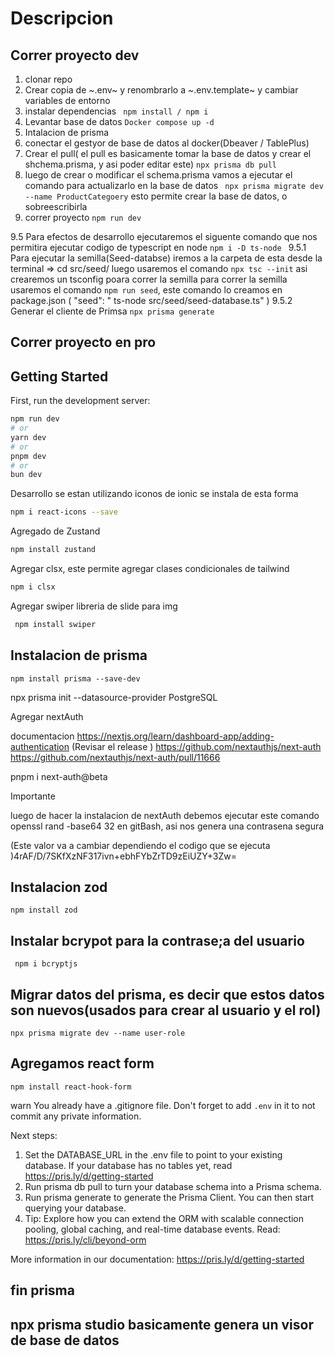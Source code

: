 # Descripcion

## Correr proyecto dev

1. clonar repo
2. Crear copia de ~.env~ y renombrarlo a ~.env.template~ y cambiar variables de entorno
3. instalar dependencias ``` npm install / npm i```
4. Levantar base de datos ```Docker compose up -d```
5. Intalacion de prisma
6. conectar el gestyor de base de datos al docker(Dbeaver / TablePlus)
7. Crear el pull( el pull es basicamente tomar la base de datos y crear el shchema.prisma, y asi poder editar este) ``` npx prisma db pull ```
8. luego de crear o modificar el schema.prisma vamos a ejecutar el comando para actualizarlo en la base de datos ``` npx prisma migrate dev --name ProductCategoery``` esto permite crear la base de datos, o sobreescribirla
9.  correr proyecto ``` npm run dev ```


9.5 Para efectos de desarrollo ejecutaremos el siguente comando que nos permitira ejecutar codigo de typescript en node ```npm i -D ts-node ```
9.5.1 Para ejecutar la semilla(Seed-databse) iremos a la carpeta de esta desde la terminal => cd src/seed/
    luego usaremos el comando ```npx tsc --init``` asi crearemos un tsconfig poara correr la semilla
    para correr la semilla usaremos el comando ``` npm run seed ```, este comando lo creamos en package.json ( "seed": " ts-node src/seed/seed-database.ts" )
9.5.2 Generar el cliente de Primsa ```npx prisma generate```

## Correr proyecto en pro




## Getting Started

First, run the development server:

```bash
npm run dev
# or
yarn dev
# or
pnpm dev
# or
bun dev
```


Desarrollo
 se estan utilizando iconos de ionic
 se instala de esta forma

 ```bash
 npm i react-icons --save
```
 
 Agregado de Zustand

 ```bash
 npm install zustand
```


 Agregar clsx, este permite agregar clases condicionales de tailwind

 ```bash
 npm i clsx
```

 Agregar swiper libreria de slide para img

```bash
 npm install swiper
```

## Instalacion de prisma

```
npm install prisma --save-dev
```
npx prisma init --datasource-provider PostgreSQL


Agregar nextAuth

documentacion
https://nextjs.org/learn/dashboard-app/adding-authentication
(Revisar el release ) https://github.com/nextauthjs/next-auth
https://github.com/nextauthjs/next-auth/pull/11666

pnpm i next-auth@beta


Importante

luego de hacer la instalacion de nextAuth debemos ejecutar este comando 
openssl rand -base64 32
en gitBash, asi nos genera una contrasena segura

(Este valor va a cambiar dependiendo el codigo que se ejecuta )4rAF/D/7SKfXzNF317ivn+ebhFYbZrTD9zEiUZY+3Zw=

## Instalacion zod

```
npm install zod
```

## Instalar bcrypot para la contrase;a del usuario

``` npm i bcryptjs```


## Migrar datos del prisma, es decir que estos datos son nuevos(usados para crear al usuario y el rol)

```npx prisma migrate dev --name user-role```


## Agregamos react form

```npm install react-hook-form```




warn You already have a .gitignore file. Don't forget to add `.env` in it to not commit any private information.

Next steps:
1. Set the DATABASE_URL in the .env file to point to your existing database. If your database has no tables yet, read https://pris.ly/d/getting-started
2. Run prisma db pull to turn your database schema into a Prisma schema.
3. Run prisma generate to generate the Prisma Client. You can then start querying your database.
4. Tip: Explore how you can extend the ORM with scalable connection pooling, global caching, and real-time database events. Read: https://pris.ly/cli/beyond-orm

More information in our documentation:
https://pris.ly/d/getting-started

## fin prisma







## npx prisma studio basicamente genera un visor de base de datos 